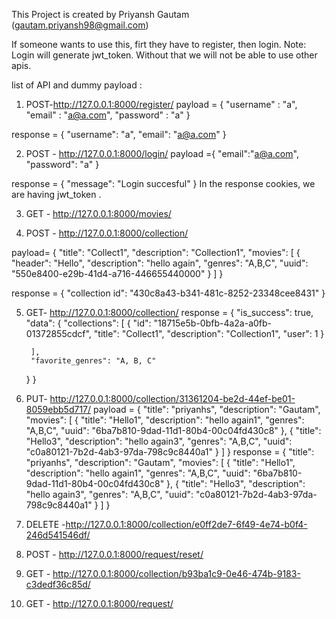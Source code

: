 This Project is created by Priyansh Gautam (gautam.priyansh98@gmail.com)

If someone wants to use this, firt they have to register, then login.
Note: Login will generate jwt_token. Without that we will not be able to use other apis.

list of API and dummy payload :

1. POST-http://127.0.0.1:8000/register/
  payload = {
    "username" : "a",
    "email" : "a@a.com",
    "password" : "a"
    } 

  response = {
    "username": "a",
    "email": "a@a.com"
    }

2. POST - http://127.0.0.1:8000/login/
   payload ={
    "email":"a@a.com",
    "password": "a"
 }

  response = {
    "message": "Login succesful"
 }
  In the response cookies, we are having jwt_token .

3. GET - http://127.0.0.1:8000/movies/
   
4. POST - http://127.0.0.1:8000/collection/

  payload= {
    "title": "Collect1",
    "description": "Collection1",
    "movies": [
        {
            "header": "Hello",
            "description": "hello again",
            "genres": "A,B,C",
            "uuid": "550e8400-e29b-41d4-a716-446655440000"
        }
    ]
}

response = {
    "collection id": "430c8a43-b341-481c-8252-23348cee8431"
} 

5. GET- http://127.0.0.1:8000/collection/
 response = {
    "is_success": true,
    "data": {
        "collections": [
            {
                "id": "18715e5b-0bfb-4a2a-a0fb-01372855cdcf",
                "title": "Collect1",
                "description": "Collection1",
                "user": 1
            }
            
        ],
        "favorite_genres": "A, B, C"
    }
}
6. PUT- http://127.0.0.1:8000/collection/31361204-be2d-44ef-be01-8059ebb5d717/
 payload = {
    "title": "priyanhs",
    "description": "Gautam",
    "movies": [
        {
            "title": "Hello1",
            "description": "hello again1",
            "genres": "A,B,C",
            "uuid": "6ba7b810-9dad-11d1-80b4-00c04fd430c8"
        },
        {
            "title": "Hello3",
            "description": "hello again3",
            "genres": "A,B,C",
            "uuid": "c0a80121-7b2d-4ab3-97da-798c9c8440a1"
        }
    ] 
}
 response = {
    "title": "priyanhs",
    "description": "Gautam",
    "movies": [
        {
            "title": "Hello1",
            "description": "hello again1",
            "genres": "A,B,C",
            "uuid": "6ba7b810-9dad-11d1-80b4-00c04fd430c8"
        },
        {
            "title": "Hello3",
            "description": "hello again3",
            "genres": "A,B,C",
            "uuid": "c0a80121-7b2d-4ab3-97da-798c9c8440a1"
        }
    ]
}

7. DELETE -http://127.0.0.1:8000/collection/e0ff2de7-6f49-4e74-b0f4-246d541546df/ 

8. POST - http://127.0.0.1:8000/request/reset/

9. GET - http://127.0.0.1:8000/collection/b93ba1c9-0e46-474b-9183-c3dedf36c85d/ 

10. GET - http://127.0.0.1:8000/request/